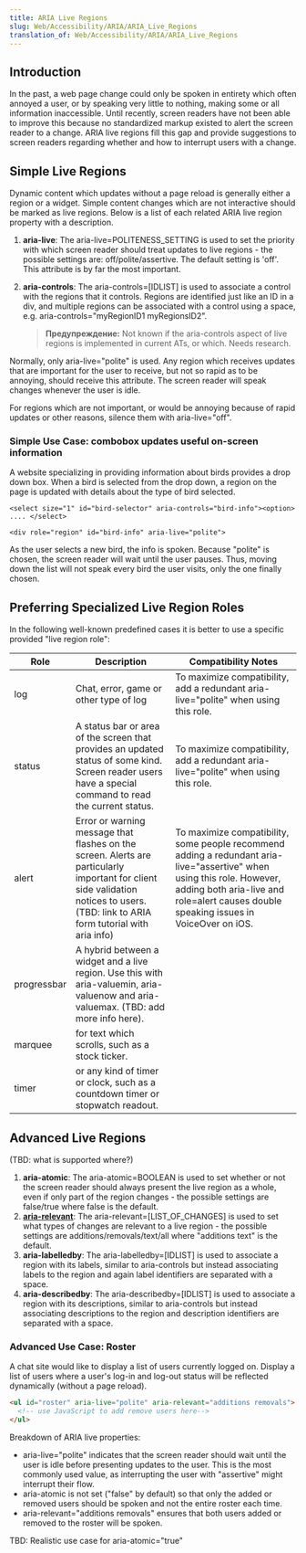 ```yaml
---
title: ARIA Live Regions
slug: Web/Accessibility/ARIA/ARIA_Live_Regions
translation_of: Web/Accessibility/ARIA/ARIA_Live_Regions
---
```


## Introduction

In the past, a web page change could only be spoken in entirety which often annoyed a user, or by speaking very little to nothing, making some or all information inaccessible. Until recently, screen readers have not been able to improve this because no standardized markup existed to alert the screen reader to a change. ARIA live regions fill this gap and provide suggestions to screen readers regarding whether and how to interrupt users with a change.

## Simple Live Regions

Dynamic content which updates without a page reload is generally either a region or a widget. Simple content changes which are not interactive should be marked as live regions. Below is a list of each related ARIA live region property with a description.

1. **aria-live**: The aria-live=POLITENESS_SETTING is used to set the priority with which screen reader should treat updates to live regions - the possible settings are: off/polite/assertive. The default setting is 'off'. This attribute is by far the most important.
2. **aria-controls**: The aria-controls=\[IDLIST] is used to associate a control with the regions that it controls. Regions are identified just like an ID in a div, and multiple regions can be associated with a control using a space, e.g. aria-controls="myRegionID1 myRegionsID2".

    > **Предупреждение:** Not known if the aria-controls aspect of live regions is implemented in current ATs, or which. Needs research.

Normally, only aria-live="polite" is used. Any region which receives updates that are important for the user to receive, but not so rapid as to be annoying, should receive this attribute. The screen reader will speak changes whenever the user is idle.

For regions which are not important, or would be annoying because of rapid updates or other reasons, silence them with aria-live="off".

### Simple Use Case: combobox updates useful on-screen information

A website specializing in providing information about birds provides a drop down box. When a bird is selected from the drop down, a region on the page is updated with details about the type of bird selected.

`<select size="1" id="bird-selector" aria-controls="bird-info"><option> .... </select>`

`<div role="region" id="bird-info" aria-live="polite">`

As the user selects a new bird, the info is spoken. Because "polite" is chosen, the screen reader will wait until the user pauses. Thus, moving down the list will not speak every bird the user visits, only the one finally chosen.

## Preferring Specialized Live Region Roles

In the following well-known predefined cases it is better to use a specific provided "live region role":

| Role        | Description                                                                                                                                                                          | Compatibility Notes                                                                                                                                                                                              |
| ----------- | ------------------------------------------------------------------------------------------------------------------------------------------------------------------------------------ | ---------------------------------------------------------------------------------------------------------------------------------------------------------------------------------------------------------------- |
| log         | Chat, error, game or other type of log                                                                                                                                               | To maximize compatibility, add a redundant aria-live="polite" when using this role.                                                                                                                              |
| status      | A status bar or area of the screen that provides an updated status of some kind. Screen reader users have a special command to read the current status.                              | To maximize compatibility, add a redundant aria-live="polite" when using this role.                                                                                                                              |
| alert       | Error or warning message that flashes on the screen. Alerts are particularly important for client side validation notices to users. (TBD: link to ARIA form tutorial with aria info) | To maximize compatibility, some people recommend adding a redundant aria-live="assertive" when using this role. However, adding both aria-live and role=alert causes double speaking issues in VoiceOver on iOS. |
| progressbar | A hybrid between a widget and a live region. Use this with aria-valuemin, aria-valuenow and aria-valuemax. (TBD: add more info here).                                                |                                                                                                                                                                                                                  |
| marquee     | for text which scrolls, such as a stock ticker.                                                                                                                                      |                                                                                                                                                                                                                  |
| timer       | or any kind of timer or clock, such as a countdown timer or stopwatch readout.                                                                                                       |                                                                                                                                                                                                                  |

## Advanced Live Regions

(TBD: what is supported where?)

1. **aria-atomic**: The aria-atomic=BOOLEAN is used to set whether or not the screen reader should always present the live region as a whole, even if only part of the region changes - the possible settings are false/true where false is the default.
2. [**aria-relevant**](/ru/docs/Web/Accessibility/ARIA/ARIA_Techniques/Using_the_aria-relevant_attribute): The aria-relevant=\[LIST_OF_CHANGES] is used to set what types of changes are relevant to a live region - the possible settings are additions/removals/text/all where "additions text" is the default.
3. **aria-labelledby**: The aria-labelledby=\[IDLIST] is used to associate a region with its labels, similar to aria-controls but instead associating labels to the region and again label identifiers are separated with a space.
4. **aria-describedby**: The aria-describedby=\[IDLIST] is used to associate a region with its descriptions, similar to aria-controls but instead associating descriptions to the region and description identifiers are separated with a space.

### Advanced Use Case: Roster

A chat site would like to display a list of users currently logged on. Display a list of users where a user's log-in and log-out status will be reflected dynamically (without a page reload).

```html
<ul id="roster" aria-live="polite" aria-relevant="additions removals">
  <!-- use JavaScript to add remove users here-->
</ul>
```

Breakdown of ARIA live properties:

- aria-live="polite" indicates that the screen reader should wait until the user is idle before presenting updates to the user. This is the most commonly used value, as interrupting the user with "assertive" might interrupt their flow.
- aria-atomic is not set ("false" by default) so that only the added or removed users should be spoken and not the entire roster each time.
- aria-relevant="additions removals" ensures that both users added or removed to the roster will be spoken.

TBD: Realistic use case for aria-atomic="true"
